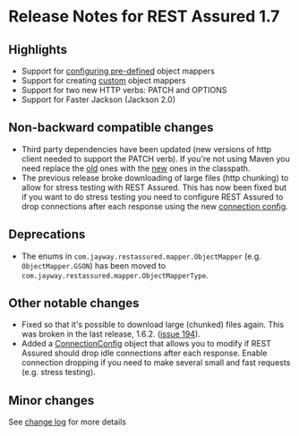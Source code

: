 # Release Notes for REST Assured 1.7 #

## Highlights ##
  * Support for [configuring pre-defined](http://code.google.com/p/rest-assured/wiki/Usage#Configuration) object mappers
  * Support for creating [custom](http://code.google.com/p/rest-assured/wiki/Usage#Custom) object mappers
  * Support for two new HTTP verbs: PATCH and OPTIONS
  * Support for Faster Jackson (Jackson 2.0)

## Non-backward compatible changes ##
  * Third party dependencies have been updated (new versions of http client needed to support the PATCH verb). If you're not using Maven you need replace the [old](http://rest-assured.googlecode.com/files/rest-assured-1.5-to-1.6.2-dependencies.zip) ones with the [new](http://rest-assured.googlecode.com/files/rest-assured-dependencies.zip) ones in the classpath.
  * The previous release broke downloading of large files (http chunking) to allow for stress testing with REST Assured. This has now been fixed but if you want to do stress testing you need to configure REST Assured to drop connections after each response using the new [connection config](http://code.google.com/p/rest-assured/wiki/Usage#Connection_Config).

## Deprecations ##
  * The enums in `com.jayway.restassured.mapper.ObjectMapper` (e.g. `ObjectMapper.GSON`) has been moved to `com.jayway.restassured.mapper.ObjectMapperType`.

## Other notable changes ##
  * Fixed so that it's possible to download large (chunked) files again. This was broken in the last release, 1.6.2. ([issue 194](https://code.google.com/p/rest-assured/issues/detail?id=194)).
  * Added a [ConnectionConfig](http://rest-assured.googlecode.com/svn/tags/1.7/apidocs/com/jayway/restassured/config/ConnectionConfig.html) object that allows you to modify if REST Assured should drop idle connections after each response. Enable connection dropping if you need to make several small and fast requests (e.g. stress testing).

## Minor changes ##
See [change log](http://github.com/jayway/rest-assured/raw/master/changelog.txt) for more details
